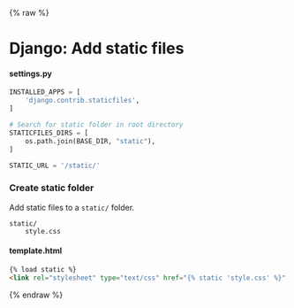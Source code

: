 {% raw %}

# Django: Add static files

#### settings.py
```python
INSTALLED_APPS = [
    'django.contrib.staticfiles',
]

# Search for static folder in root directory
STATICFILES_DIRS = [
    os.path.join(BASE_DIR, "static"),
]

STATIC_URL = '/static/'
```

### Create static folder
Add static files to a `static/` folder.
```
static/
    style.css
```

#### template.html
```html
{% load static %}
<link rel="stylesheet" type="text/css" href="{% static 'style.css' %}" />
```

{% endraw %}
